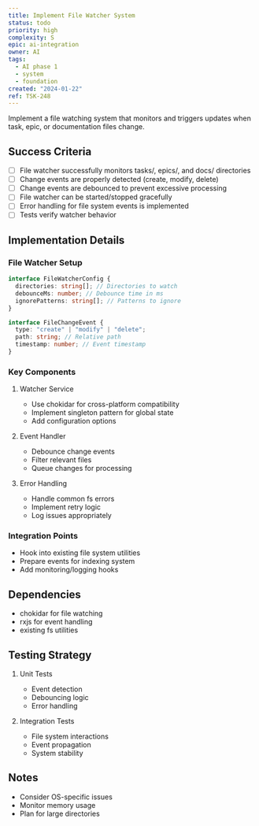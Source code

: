 ```yaml
---
title: Implement File Watcher System
status: todo
priority: high
complexity: S
epic: ai-integration
owner: AI
tags:
  - AI phase 1
  - system
  - foundation
created: "2024-01-22"
ref: TSK-248
---
```


Implement a file watching system that monitors and triggers updates when task, epic, or documentation files change.

## Success Criteria

- [ ] File watcher successfully monitors tasks/, epics/, and docs/ directories
- [ ] Change events are properly detected (create, modify, delete)
- [ ] Change events are debounced to prevent excessive processing
- [ ] File watcher can be started/stopped gracefully
- [ ] Error handling for file system events is implemented
- [ ] Tests verify watcher behavior

## Implementation Details

### File Watcher Setup

```typescript
interface FileWatcherConfig {
  directories: string[]; // Directories to watch
  debounceMs: number; // Debounce time in ms
  ignorePatterns: string[]; // Patterns to ignore
}

interface FileChangeEvent {
  type: "create" | "modify" | "delete";
  path: string; // Relative path
  timestamp: number; // Event timestamp
}
```

### Key Components

1. Watcher Service

   - Use chokidar for cross-platform compatibility
   - Implement singleton pattern for global state
   - Add configuration options

2. Event Handler

   - Debounce change events
   - Filter relevant files
   - Queue changes for processing

3. Error Handling
   - Handle common fs errors
   - Implement retry logic
   - Log issues appropriately

### Integration Points

- Hook into existing file system utilities
- Prepare events for indexing system
- Add monitoring/logging hooks

## Dependencies

- chokidar for file watching
- rxjs for event handling
- existing fs utilities

## Testing Strategy

1. Unit Tests

   - Event detection
   - Debouncing logic
   - Error handling

2. Integration Tests
   - File system interactions
   - Event propagation
   - System stability

## Notes

- Consider OS-specific issues
- Monitor memory usage
- Plan for large directories
